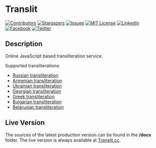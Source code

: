 # Translit

<!-- PROJECT SHIELDS -->
<!--
*** We are using markdown "reference style" links for readability.
*** Reference links are enclosed in brackets [ ] instead of parentheses ( ).
*** See the bottom of this document for the declaration of the reference variables
*** for build-url, contributors-url, etc. This is an optional, concise syntax you may use.
*** https://www.markdownguide.org/basic-syntax/#reference-style-links
-->

<!-- [![Build Status][build-shield]][build-url]-->
[![Contributors][contributors-shield]][contributors-url]
[![Stargazers][stars-shield]][stars-url]
[![Issues][issues-shield]][issues-url]
[![MIT License][license-shield]][license-url]
[![LinkedIn][linkedin-shield]][linkedin-url]
[![Facebook][facebook-shield]][facebook-url]
[![Twitter][twitter-shield]][twitter-url]

## Description

Online JavaScript based transliteration service.

Supported transliterations:
- [Russian transliteration](https://translit.cc/)
- [Armenian transliteration](https://translit.cc/am/)
- [Ukrainian transliteration](https://translit.cc/ua/)
- [Georgian transliteration](https://translit.cc/ge/)
- [Greek transliteration](https://translit.cc/gr/)
- [Bulgarian transliteration](https://translit.cc/bg/)
- [Belarusian transliteration](https://translit.cc/by/)

## Live Version

The sources of the latest production version can be found in the **/docs** folder. The live version is always available at [Translit.cc](https://translit.cc/).

<!-- MARKDOWN LINKS & IMAGES -->
<!-- https://www.markdownguide.org/basic-syntax/#reference-style-links -->
[contributors-shield]: https://img.shields.io/github/contributors/freewarelovers/Translit
[contributors-url]: https://github.com/freewarelovers/Translit/graphs/contributors

[stars-shield]: https://img.shields.io/github/stars/freewarelovers/Translit
[stars-url]: https://github.com/freewarelovers/Translit/stargazers

[issues-shield]: https://img.shields.io/github/issues/freewarelovers/Translit
[issues-url]: https://github.com/freewarelovers/Translit/issues

[license-shield]: https://img.shields.io/github/license/freewarelovers/Translit
[license-url]: https://github.com/freewarelovers/Translit/blob/master/LICENSE

[linkedin-shield]: https://img.shields.io/badge/-LinkedIn-black.svg?style=flat-square&logo=linkedin&colorB=555
[linkedin-url]: https://www.linkedin.com/showcase/translit-cc

[facebook-shield]: https://img.shields.io/badge/-Facebook-black.svg?style=flat-square&logo=facebook&colorB=555
[facebook-url]: https://www.facebook.com/translit.cc

[twitter-shield]: https://img.shields.io/twitter/follow/translit?label=Follow&style=social
[twitter-url]: https://twitter.com/intent/follow?screen_name=translit
